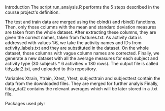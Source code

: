 Introduction
The script run_analysis.R performs the 5 steps described in the course project's definition.

The test and train data are merged using the cbind() and rbind() functions. Then, only those columns with the mean and standard deviation measures are taken from the whole dataset. After extracting these columns, they are given the correct names, taken from features.txt.
As activity data is addressed with values 1:6, we take the activity names and IDs from activity_labels.txt and they are substituted in the dataset.
On the whole dataset, those columns with vague column names are corrected.
Finally, we generate a new dataset with all the average measures for each subject and activity type (30 subjects * 6 activities = 180 rows). 
The output file is called tidy_dat2.txt, and uploaded to this repository.

Variables
Xtrain, Ytrain, Xtest, Ytest, subjecttrain and subjecttest contain the data from the downloaded files.
They are merged for further analyis 
Finally, tiday_dat2 contains the relevant averages which will be later stored in a .txt file. 

Packages used
plyr
